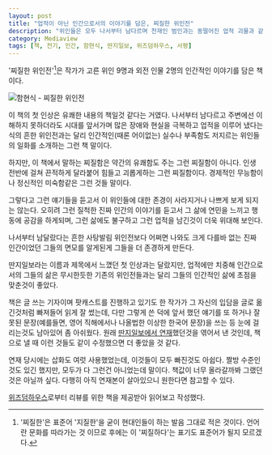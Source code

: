 ```yaml
---
layout: post
title: "업적이 아닌 인간으로서의 이야기를 담은, 찌질한 위인전"
description: "위인들은 모두 나서부터 남다르며 천재인 범인과는 동떨어진 업적 괴물과 같은 자들이었을까. 사실은 찌질했던 위인들의 인간적인 이야기."
category: Mediaview
tags: [책, 전기, 인간, 함현식, 딴지일보, 위즈덤하우스, 서평]
---
```


'찌질한 위인전'[^1]은 작가가 고른 위인 9명과 외전 인물 2명의 인간적인 이야기를 담은 책이다.

[^1]: '찌질한'은 표준어 '지질한'을 굳이 현대인들이 하는 발음 그대로 적은 것이다. 언어란 문화를 따라가는 것 이므로 후에는 이 '찌질하다'는 표기도 표준어가 될지 모르겠다.

![함현식 - 찌질한 위인전](https://lh3.googleusercontent.com/-jGAQLxfl28E/WErqnjtqYnI/AAAAAAAARqk/qPsEu6lEgOcLk3O_W3QS5SAqQsHd0_6RwCKgB/s512/poor-life-of-great-men-book.jpg "위인의 업적만을 부각하며 정작 중요한 그들 자신에 대해서는 잊는 기존의 위인전과 달리, 인간인 위인 그 자신들의 이야기를 담았다.")

이 책의 첫 인상은 유쾌한 내용의 책일것 같다는 거였다.
나서부터 남다르고
주변에선 이해하지 못하더라도 시대를 앞서가며
많은 장애와 현실을 극복하고 업적을 이루어 냈다는 식의 흔한 위인전과는 달리
인간적인(때론 어이없는) 실수나 부족함도 저지르는 위인들의 일화를 소개하는 그런 책 말이다.

하지만, 이 책에서 말하는 찌질함은 약간의 유쾌함도 주는 그런 찌질함이 아니다.
인생 전반에 걸쳐 끈적하게 달라붙어 힘들고 괴롭게하는 그런 찌질함이다.
경제적인 무능함이나 정신적인 미숙함같은 그런 것들 말이다.

그렇다고 그런 얘기들을 듣고서 이 위인들에 대한 존경이 사라지거나 나쁘게 보게 되지는 않는다.
오히려 그런 질척한 진짜 인간의 이야기를 듣고서
그 삶에 연민을 느끼고 행동에 공감을 하게되며,
그런 삶에도 불구하고 그런 업적을 남긴것이 더욱 위대해 보인다.

나서부터 남달랐다는 흔한 사탕발림 위인전보다
어쩌면 나와도 크게 다를바 없는 진짜 인간이었던 그들의 면모를 알게된게
그들을 더 존경하게 만든다.

딴지일보라는 이름과 제목에서 느꼈던 첫 인상과는 달랐지만,
업적에만 치중해 인간으로서의 그들의 삶은 무시한듯한 기존의 위인전들과는 달리
그들의 인간적인 삶에 초점을 맞춘것이 좋았다.

책은 글 쓰는 기자이며 팟캐스트를 진행하고 있기도 한 작가가
그 자신의 입담을 글로 옮긴것처럼 빠져들어 읽게 잘 썼는데,
다만 그렇게 쓴 덕에 앞서 했던 얘기를 또 하거나
잘못된 문장(예를들면, 영어 직해에서나 나올법한 이상한 한국어 문장)을 쓰는 등
눈에 걸리는것도 남아있어 좀 아쉬웠다.
원래 [딴지일보에서 연재](http://www.ddanzi.com/?mid=ddanziNews&search_target=title&search_keyword=%EC%B0%8C%EC%A7%88%ED%95%9C+%EC%9C%84%EC%9D%B8%EC%A0%84)했던것을 엮어서 낸 것인데,
책으로 낼 때 이런 것들도 같이 수정했으면 더 좋았을 것 같다.

연재 당시에는 삽화도 여럿 사용했었는데, 이것들이 모두 빠진것도 아쉽다.
짤방 수준인 것도 있긴 했지만, 모두가 다 그런건 아니었는데 말이다.
책값이 너무 올라갈까봐 그랬던 것은 아닐까 싶다.
다행히 아직 연재본이 살아있으니 원한다면 참고할 수 있다.

<div class="im im-info">
<a href="http://wisdomhouse.kr/">위즈덤하우스</a>로부터 리뷰를 위한 책을 제공받아 읽어보고 작성했다.
</div>
